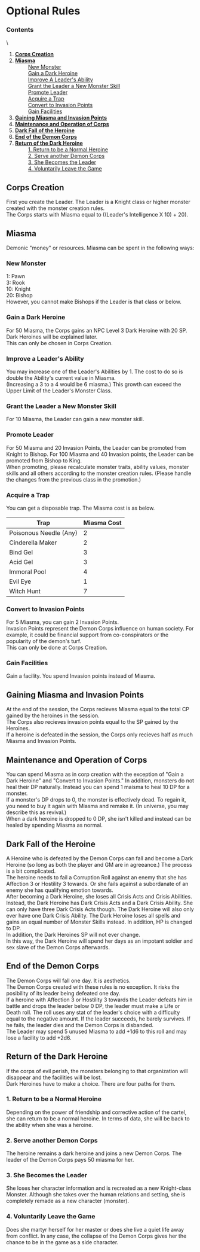 # Optional Rules

### Contents
\
1. [**Corps Creation**](https://github.com/Atmo26/crisisheroine/blob/master/Optional%20Rules.md#corps-creation)
2. [**Miasma**](https://github.com/Atmo26/crisisheroine/blob/master/Optional%20Rules.md#miasma)
\
⠀⠀⠀ [New Monster](https://github.com/Atmo26/crisisheroine/blob/master/Optional%20Rules.md#new-monster)
\
⠀⠀⠀ [Gain a Dark Heroine](https://github.com/Atmo26/crisisheroine/blob/master/Optional%20Rules.md#gain-a-dark-heroine)
\
⠀⠀⠀ [Improve A Leader's Ability](https://github.com/Atmo26/crisisheroine/blob/master/Optional%20Rules.md#improve-a-leaders-ability)
\
⠀⠀⠀ [Grant the Leader a New Monster Skill](https://github.com/Atmo26/crisisheroine/blob/master/Optional%20Rules.md#grant-the-leader-a-new-monster-skill)
\
⠀⠀⠀ [Promote Leader](https://github.com/Atmo26/crisisheroine/blob/master/Optional%20Rules.md#promote-leader)
\
⠀⠀⠀ [Acquire a Trap](https://github.com/Atmo26/crisisheroine/blob/master/Optional%20Rules.md#acquire-a-trap)
\
⠀⠀⠀ [Convert to Invasion Points](https://github.com/Atmo26/crisisheroine/blob/master/Optional%20Rules.md#convert-to-invasion-points)
\
⠀⠀⠀ [Gain Facilities](https://github.com/Atmo26/crisisheroine/blob/master/Optional%20Rules.md#gain-facilities)
3. [**Gaining Miasma and Invasion Points**](https://github.com/Atmo26/crisisheroine/blob/master/Optional%20Rules.md#gaining-miasma-and-invasion-points)
4. [**Maintenance and Operation of Corps**](https://github.com/Atmo26/crisisheroine/blob/master/Optional%20Rules.md#maintenance-and-operation-of-corps)
5. [**Dark Fall of the Heroine**](https://github.com/Atmo26/crisisheroine/blob/master/Optional%20Rules.md#dark-fall-of-the-heroine)
6. [**End of the Demon Corps**](https://github.com/Atmo26/crisisheroine/blob/master/Optional%20Rules.md#end-of-the-demon-corps)
7. [**Return of the Dark Heroine**](https://github.com/Atmo26/crisisheroine/blob/master/Optional%20Rules.md#return-of-the-dark-heroine)
\
⠀⠀⠀ [1. Return to be a Normal Heroine](https://github.com/Atmo26/crisisheroine/blob/master/Optional%20Rules.md#1-return-to-be-a-normal-heroine)
\
⠀⠀⠀ [2. Serve another Demon Corps](https://github.com/Atmo26/crisisheroine/blob/master/Optional%20Rules.md#2-serve-another-demon-corps)
\
⠀⠀⠀ [3. She Becomes the Leader](https://github.com/Atmo26/crisisheroine/blob/master/Optional%20Rules.md#3-she-becomes-the-leader)
\
⠀⠀⠀ [4. Voluntarily Leave the Game](https://github.com/Atmo26/crisisheroine/blob/master/Optional%20Rules.md#4-voluntarily-leave-the-game)


## Corps Creation

First you create the Leader. The Leader is a Knight class or higher monster created with the monster creation rules.
\
The Corps starts with Miasma equal to ((Leader's Intelligence X 10) + 20).

## Miasma

Demonic "money" or resources. Miasma can be spent in the following ways:

### New Monster

1: Pawn
\
3: Rook
\
10: Knight
\
20: Bishop
\
However, you cannot make Bishops if the Leader is that class or below.

### Gain a Dark Heroine

For 50 Miasma, the Corps gains an NPC Level 3 Dark Heroine with 20 SP.
\
Dark Heroines will be explained later.
\
This can only be chosen in Corps Creation.

### Improve a Leader's Ability

You may increase one of the Leader's Abilities by 1. The cost to do so is double the Ability's current value in Miasma.
\
(Increasing a 3 to a 4 would be 6 miasma.) This growth can exceed the Upper Limit of the Leader's Monster Class.

### Grant the Leader a New Monster Skill

For 10 Miasma, the Leader can gain a new monster skill.

### Promote Leader

For 50 Miasma and 20 Invasion Points, the Leader can be promoted from Knight to Bishop. For 100 Miasma and 40 Invasion points, the Leader can be promoted from Bishop to King.
\
When promoting, please recalculate monster traits, ability values, monster skills and all others according to the monster creation rules. (Please handle the changes from the previous class in the promotion.)

### Acquire a Trap

You can get a disposable trap. The Miasma cost is as below.

| Trap | Miasma Cost |
| - | - |
| Poisonous Needle (Any) | 2 |
| Cinderella Maker | 2 |
| Bind Gel | 3 |
| Acid Gel | 3 |
| Immoral Pool | 4 |
| Evil Eye | 1 |
| Witch Hunt | 7 |


### Convert to Invasion Points

For 5 Miasma, you can gain 2 Invasion Points.
\
Invasion Points represent the Demon Corps influence on human society. For example, it could be financial support from co-conspirators or the popularity of the demon's turf.
\
This can only be done at Corps Creation.

### Gain Facilities

Gain a facility. You spend Invasion points instead of Miasma.

## Gaining Miasma and Invasion Points

At the end of the session, the Corps recieves Miasma equal to the total CP gained by the heroines in the session.
\
The Corps also recieves invasion points equal to the SP gained by the Heroines.
\
If a heroine is defeated in the session, the Corps only recieves half as much Miasma and Invasion Points.

## Maintenance and Operation of Corps

You can spend Miasma as in corp creation with the exception of "Gain a Dark Heroine" and "Convert to Invasion Points." In addition, monsters do not heal their DP naturally. Instead you can spend 1 maisma to heal 10 DP for a monster.
\
If a monster's DP drops to 0, the monster is effectively dead. To regain it, you need to buy it again with Miasma and remake it. (In universe, you may describe this as revival.)
\
When a dark heroine is dropped to 0 DP, she isn't killed and instead can be healed by spending Miasma as normal.

## Dark Fall of the Heroine

A Heroine who is defeated by the Demon Corps can fall and become a Dark Heroine (so long as both the player and GM are in agreeance.) The process is a bit complicated.
\
The heroine needs to fail a Corruption Roll against an enemy that she has Affection 3 or Hostility 3 towards. Or she fails against a subordanate of an enemy she has qualifying emotion towards.
\
After becoming a Dark Heroine, she loses all Crisis Acts and Crisis Abilities. Instead, the Dark Heroine has Dark Crisis Acts and a Dark Crisis Ability. She can only have three Dark Crisis Acts though. The Dark Heroine will also only ever have one Dark Crisis Ability. The Dark Heroine loses all spells and gains an equal number of Monster Skills instead. In addition, HP is changed to DP.
\
In addition, the Dark Heroines SP will not ever change.
\
In this way, the Dark Heroine will spend her days as an impotant soldier and sex slave of the Demon Corps afterwards.

## End of the Demon Corps

The Demon Corps will fall one day. It is aesthetics.
\
The Demon Corps created with these rules is no exception. It risks the posibility of its leader being defeated one day.
\
If a heroine with Affection 3 or Hostility 3 towards the Leader defeats him in battle and drops the leader below 0 DP, the leader must make a Life or Death roll. The roll uses any stat of the leader's choice with a difficulty equal to the negative amount. If the leader succeeds, he barely survives. If he fails, the leader dies and the Demon Corps is disbanded.
\
The Leader may spend 5 unused Miasma to add +1d6 to this roll and may lose a facility to add +2d6.

## Return of the Dark Heroine

If the corps of evil perish, the monsters belonging to that organization will disappear and the facilities will be lost.
\
Dark Heroines have to make a choice. There are four paths for them.

### 1. Return to be a Normal Heroine

Depending on the power of friendship and corrective action of the cartel, she can return to be a normal heroine. In terms of data, she will be back to the ability when she was a heroine.

### 2. Serve another Demon Corps

The heroine remains a dark heroine and joins a new Demon Corps. The leader of the Demon Corps pays 50 miasma for her.

### 3. She Becomes the Leader

She loses her character information and is recreated as a new Knight-class Monster. Although she takes over the human relations and setting, she is completely remade as a new character (monster).

### 4. Voluntarily Leave the Game

Does she martyr herself for her master or does she live a quiet life away from conflict. In any case, the collapse of the Demon Corps gives her the chance to be in the game as a side character.
